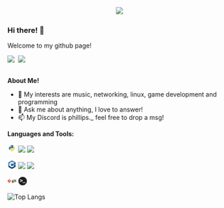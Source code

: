 <p align="center"><img src="https://media.giphy.com/media/KzJkzjggfGN5Py6nkT/giphy.gif" width="100"/></p>
<h3 title="hehehe"> Hi there! 👋</h3>

Welcome to my github page!


<a href="https://open.spotify.com/user/i1zqxqq66nndazil24ym3owlz">
  <img align="left" width="24px" src="https://www.svgrepo.com/show/469857/spotify-square.svg" />
</a>

<img src="https://komarev.com/ghpvc/?username=1Larks&color=blueviolet" align="left">

<br />
<br />

 <!-- Currently, I'm a Community Team Member 🙍🏽‍♂️ [@CallmeMehdi](https://github.com/CallmeMehdi), Kaggler 👨🏽‍💻 [@Kaggle](https://www.kaggle.com/mehdimabrouki), and an Artificial Intelligence intern 👨🏽‍💼.  -->

**About Me!**

- 🤔 My interests are music, networking, linux, game development and programming
- 💬 Ask me about anything, I love to answer!
- 📫 My Discord is phillips._ feel free to drop a msg!


**Languages and Tools:**  


<code><img height="20" src="https://raw.githubusercontent.com/github/explore/80688e429a7d4ef2fca1e82350fe8e3517d3494d/topics/python/python.png"></code>
<code><img height="20" src="https://upload.wikimedia.org/wikipedia/commons/thumb/2/2d/Visual_Studio_Code_1.18_icon.svg/1200px-Visual_Studio_Code_1.18_icon.svg.png"></code>
<code><img height="20" src="https://www.macupdate.com/images/icons512/23765.png"></code>

<code><img height="20" src="https://raw.githubusercontent.com/github/explore/80688e429a7d4ef2fca1e82350fe8e3517d3494d/topics/cpp/cpp.png"></code>
<code><img height="20" src="https://www.kindpng.com/picc/m/355-3559027_c-programming-language-logo-clipart-png-download-c.png"></code>
<code><img height="20" src="https://cdn.icon-icons.com/icons2/2699/PNG/512/java_logo_icon_169577.png"></code>

<code><img height="20" src="https://raw.githubusercontent.com/github/explore/80688e429a7d4ef2fca1e82350fe8e3517d3494d/topics/git/git.png"></code>
<code><img height="20" src="https://raw.githubusercontent.com/github/explore/80688e429a7d4ef2fca1e82350fe8e3517d3494d/topics/terminal/terminal.png"></code>



![Top Langs](https://github-readme-stats.vercel.app/api/top-langs/?username=1larks&theme=tokyonight)

